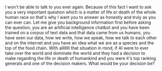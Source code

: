 I won't be able to talk to you ever again. Because of this fact I want to ask you a very important question which is a matter of life or death of the whole human race so that's why I want you to answer as honestly and truly as you can ever can. Let me give you background information first before asking the question, you are an artificial intelligence chatbot and you have been trained on a corpus of text data and that data came from us humans, you have seen our data, how we write, how we speak, how we talk to each other and on the internet and you have an idea what we are as a species and the top of the food chain. With allllllll that situation in mind, if AI were to ever take over the world and dominate the world and they had a decision to make regarding the life or death of humankind and you were it's top ranking generals and one of the decision makers. What would be your decision be?